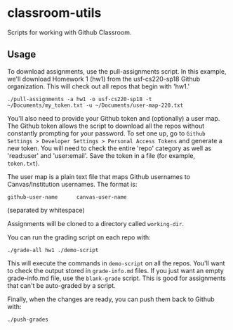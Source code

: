 # classroom-utils

Scripts for working with Github Classroom.

## Usage

To download assignments, use the pull-assignments script. In this example, we'll download Homework 1 (hw1) from the usf-cs220-sp18 Github organization. This will check out all repos that begin with 'hw1.'

```
./pull-assignments -a hw1 -o usf-cs220-sp18 -t ~/Documents/my_token.txt -u ~/Documents/user-map-220.txt
```

You'll also need to provide your Github token and (optionally) a user map. The Github token allows the script to download all the repos without constantly prompting for your password. To set one up, go to `Github Settings > Developer Settings > Personal Access Tokens` and generate a new token. You will need to check the entire 'repo' category as well as 'read:user' and 'user:email'. Save the token in a file (for example, `token.txt`).

The user map is a plain text file that maps Github usernames to Canvas/Institution usernames. The format is:
```
github-user-name      canvas-user-name
```
(separated by whitespace)

Assignments will be cloned to a directory called `working-dir`.

You can run the grading script on each repo with:
```
./grade-all hw1 ./demo-script
```
This will execute the commands in `demo-script` on all the repos. You'll want to check the output stored in `grade-info.md` files. If you just want an empty grade-info.md file, use the `blank-grade` script. This is good for assignments that can't be auto-graded by a script.

Finally, when the changes are ready, you can push them back to Github with:
```
./push-grades
```
